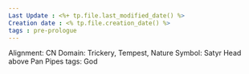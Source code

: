 ```yaml
---
Last Update : <%+ tp.file.last_modified_date() %>
Creation date : <% tp.file.creation_date() %>
tags : pre-prologue
---
```


Alignment: CN
Domain: Trickery, Tempest, Nature
Symbol: Satyr Head above Pan Pipes
tags: God